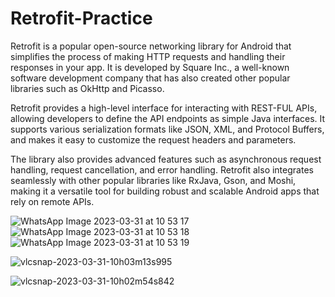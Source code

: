 # Retrofit-Practice

Retrofit is a popular open-source networking library for Android that simplifies the process of making HTTP requests and handling their responses in your app. It is developed by Square Inc., a well-known software development company that has also created other popular libraries such as OkHttp and Picasso.

Retrofit provides a high-level interface for interacting with REST-FUL APIs, allowing developers to define the API endpoints as simple Java interfaces. It supports various serialization formats like JSON, XML, and Protocol Buffers, and makes it easy to customize the request headers and parameters.

The library also provides advanced features such as asynchronous request handling, request cancellation, and error handling. Retrofit also integrates seamlessly with other popular libraries like RxJava, Gson, and Moshi, making it a versatile tool for building robust and scalable Android apps that rely on remote APIs.



![WhatsApp Image 2023-03-31 at 10 53 17](https://user-images.githubusercontent.com/67718185/229035282-059f8e8a-4c82-4739-a6f1-1e04ada9a040.jpg)
![WhatsApp Image 2023-03-31 at 10 53 18](https://user-images.githubusercontent.com/67718185/229035287-924e5764-2f20-4079-9205-68f9db2a9ecc.jpg)
![WhatsApp Image 2023-03-31 at 10 53 19](https://user-images.githubusercontent.com/67718185/229035289-2583af3d-c69b-4157-8106-91c6e36d6d16.jpg)

![vlcsnap-2023-03-31-10h03m13s995](https://user-images.githubusercontent.com/67718185/229034418-ea95833a-81c8-431b-a646-d7274ede3bd2.png)

![vlcsnap-2023-03-31-10h02m54s842](https://user-images.githubusercontent.com/67718185/229034410-3cac438c-efee-4acc-bdef-61f9aa5c9c53.png)


